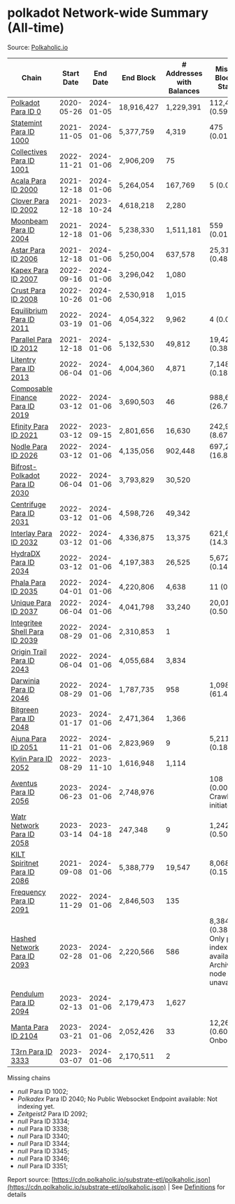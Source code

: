 # polkadot Network-wide Summary (All-time)

Source: [Polkaholic.io](https://polkaholic.io)


| Chain            | Start Date | End Date | End Block | # Addresses with Balances | Missing Blocks / Status |
| ---------------- | ---------- | ---------| --------- | ------------------------- | ----------------------- |
| [Polkadot Para ID 0](/polkadot/0-polkadot) | 2020-05-26 | 2024-01-05 | 18,916,427 |  1,229,391 | 112,487 (0.59%)  |
| [Statemint Para ID 1000](/polkadot/1000-statemint) | 2021-11-05 | 2024-01-06 | 5,377,759 |  4,319 | 475 (0.01%)  |
| [Collectives Para ID 1001](/polkadot/1001-collectives) | 2022-11-21 | 2024-01-06 | 2,906,209 |  75 |    |
| [Acala Para ID 2000](/polkadot/2000-acala) | 2021-12-18 | 2024-01-06 | 5,264,054 |  167,769 | 5 (0.00%)  |
| [Clover Para ID 2002](/polkadot/2002-clover) | 2021-12-18 | 2023-10-24 | 4,618,218 |  2,280 |    |
| [Moonbeam Para ID 2004](/polkadot/2004-moonbeam) | 2021-12-18 | 2024-01-06 | 5,238,330 |  1,511,181 | 559 (0.01%)  |
| [Astar Para ID 2006](/polkadot/2006-astar) | 2021-12-18 | 2024-01-06 | 5,250,004 |  637,578 | 25,318 (0.48%)  |
| [Kapex Para ID 2007](/polkadot/2007-kapex) | 2022-09-16 | 2024-01-06 | 3,296,042 |  1,080 |    |
| [Crust Para ID 2008](/polkadot/2008-crust) | 2022-10-26 | 2024-01-06 | 2,530,918 |  1,015 |    |
| [Equilibrium Para ID 2011](/polkadot/2011-equilibrium) | 2022-03-19 | 2024-01-06 | 4,054,322 |  9,962 | 4 (0.00%)  |
| [Parallel Para ID 2012](/polkadot/2012-parallel) | 2021-12-18 | 2024-01-06 | 5,132,530 |  49,812 | 19,421 (0.38%)  |
| [Litentry Para ID 2013](/polkadot/2013-litentry) | 2022-06-04 | 2024-01-06 | 4,004,360 |  4,871 | 7,148 (0.18%)  |
| [Composable Finance Para ID 2019](/polkadot/2019-composable) | 2022-03-12 | 2024-01-06 | 3,690,503 |  46 | 988,698 (26.79%)  |
| [Efinity Para ID 2021](/polkadot/2021-efinity) | 2022-03-12 | 2023-09-15 | 2,801,656 |  16,630 | 242,949 (8.67%)  |
| [Nodle Para ID 2026](/polkadot/2026-nodle) | 2022-03-12 | 2024-01-06 | 4,135,056 |  902,448 | 697,249 (16.86%)  |
| [Bifrost-Polkadot Para ID 2030](/polkadot/2030-bifrost-dot) | 2022-06-04 | 2024-01-06 | 3,793,829 |  30,520 |    |
| [Centrifuge Para ID 2031](/polkadot/2031-centrifuge) | 2022-03-12 | 2024-01-06 | 4,598,726 |  49,342 |    |
| [Interlay Para ID 2032](/polkadot/2032-interlay) | 2022-03-12 | 2024-01-06 | 4,336,875 |  13,375 | 621,626 (14.33%)  |
| [HydraDX Para ID 2034](/polkadot/2034-hydradx) | 2022-03-12 | 2024-01-06 | 4,197,383 |  26,525 | 5,672 (0.14%)  |
| [Phala Para ID 2035](/polkadot/2035-phala) | 2022-04-01 | 2024-01-06 | 4,220,806 |  4,638 | 11 (0.00%)  |
| [Unique Para ID 2037](/polkadot/2037-unique) | 2022-06-04 | 2024-01-06 | 4,041,798 |  33,240 | 20,019 (0.50%)  |
| [Integritee Shell Para ID 2039](/polkadot/2039-integritee-shell) | 2022-08-29 | 2024-01-06 | 2,310,853 |  1 |    |
| [Origin Trail Para ID 2043](/polkadot/2043-origintrail) | 2022-06-04 | 2024-01-06 | 4,055,684 |  3,834 |    |
| [Darwinia Para ID 2046](/polkadot/2046-darwinia) | 2022-08-29 | 2024-01-06 | 1,787,735 |  958 | 1,098,047 (61.42%)  |
| [Bitgreen Para ID 2048](/polkadot/2048-bitgreen) | 2023-01-17 | 2024-01-06 | 2,471,364 |  1,366 |    |
| [Ajuna Para ID 2051](/polkadot/2051-ajuna) | 2022-11-21 | 2024-01-06 | 2,823,969 |  9 | 5,211 (0.18%)  |
| [Kylin Para ID 2052](/polkadot/2052-kylin) | 2022-08-29 | 2023-11-10 | 1,616,948 |  1,114 |    |
| [Aventus Para ID 2056](/polkadot/2056-aventus) | 2023-06-23 | 2024-01-06 | 2,748,976 |   | 108 (0.00%) Crawling initiated |
| [Watr Network Para ID 2058](/polkadot/2058-watr) | 2023-03-14 | 2023-04-18 | 247,348 |  9 | 1,242 (0.50%)  |
| [KILT Spiritnet Para ID 2086](/polkadot/2086-kilt) | 2021-09-08 | 2024-01-06 | 5,388,779 |  19,547 | 8,068 (0.15%)  |
| [Frequency Para ID 2091](/polkadot/2091-frequency) | 2022-11-29 | 2024-01-06 | 2,846,503 |  135 |    |
| [Hashed Network Para ID 2093](/polkadot/2093-hashed) | 2023-02-28 | 2024-01-06 | 2,220,566 |  586 | 8,384 (0.38%) Only partial index available: Archive node unavailable |
| [Pendulum Para ID 2094](/polkadot/2094-pendulum) | 2023-02-13 | 2024-01-06 | 2,179,473 |  1,627 |    |
| [Manta Para ID 2104](/polkadot/2104-manta) | 2023-03-21 | 2024-01-06 | 2,052,426 |  33 | 12,262 (0.60%) Onboarding |
| [T3rn Para ID 3333](/polkadot/3333-t3rn) | 2023-03-07 | 2024-01-06 | 2,170,511 |  2 |    |

Missing chains


* *null* Para ID 1002; 
* *Polkadex* Para ID 2040; No Public Websocket Endpoint available: Not indexing yet.
* *Zeitgeist2* Para ID 2092; 
* *null* Para ID 3334; 
* *null* Para ID 3338; 
* *null* Para ID 3340; 
* *null* Para ID 3344; 
* *null* Para ID 3345; 
* *null* Para ID 3346; 
* *null* Para ID 3351; 

Report source: [https://cdn.polkaholic.io/substrate-etl/polkaholic.json](https://cdn.polkaholic.io/substrate-etl/polkaholic.json) | See [Definitions](/DEFINITIONS.md) for details
